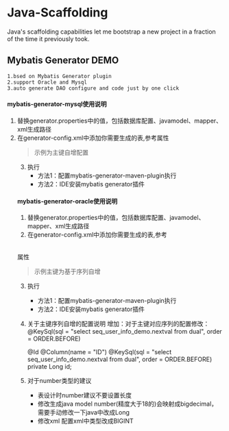 # Java-Scaffolding
Java's scaffolding capabilities let me bootstrap a new project in a fraction of the time it previously took.

##  Mybatis Generator DEMO

```
1.bsed on Mybatis Generator plugin 
2.support Oracle and Mysql 
3.auto generate DAO configure and code just by one click
```

#### mybatis-generator-mysql使用说明
1. 替换generator.properties中的值，包括数据库配置、javamodel、mapper、xml生成路径
2. 在generator-config.xml中添加你需要生成的表,参考<table>属性
> 示例为主键自增配置
3. 执行
    * 方法1：配置mybatis-generator-maven-plugin执行
    * 方法2：IDE安装mybatis generator插件

#### mybatis-generator-oracle使用说明
1. 替换generator.properties中的值，包括数据库配置、javamodel、mapper、xml生成路径
2. 在generator-config.xml中添加你需要生成的表,参考<table>属性
> 示例主键为基于序列自增
3. 执行
    * 方法1：配置mybatis-generator-maven-plugin执行
    * 方法2：IDE安装mybatis generator插件

4. 关于主键序列自增的配置说明
    增加：对于主键对应序列的配置修改：@KeySql(sql = "select seq_user_info_demo.nextval from dual", order = ORDER.BEFORE)
    
    @Id
	@Column(name = "ID")
    @KeySql(sql = "select seq_user_info_demo.nextval from dual", order = ORDER.BEFORE)
    private Long id;
    
5. 对于number类型的建议
    * 表设计时number建议不要设置长度
    * 修改生成java model
        number(精度大于18的)会映射成bigdecimal，需要手动修改一下java中改成Long
    * 修改xml
        配置xml中类型改成BIGINT